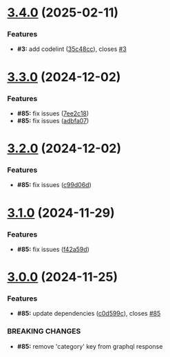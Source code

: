 # [3.4.0](https://github.com/Derane/symfony-release-example/compare/v3.3.0...v3.4.0) (2025-02-11)


### Features

* **#3:** add codelint ([35c48cc](https://github.com/Derane/symfony-release-example/commit/35c48cc9749d0c6f87e59e3105381a707d01fbb2)), closes [#3](https://github.com/Derane/symfony-release-example/issues/3)



# [3.3.0](https://github.com/Derane/symfony-release-example/compare/v3.2.0...v3.3.0) (2024-12-02)


### Features

* **#85:** fix issues ([7ee2c18](https://github.com/Derane/symfony-release-example/commit/7ee2c1882e0a8b6e02e2b19a641a85d2d236414b))
* **#85:** fix issues ([adbfa07](https://github.com/Derane/symfony-release-example/commit/adbfa07d06f0362c85d7022683f414540e5d136a))



# [3.2.0](https://github.com/Derane/symfony-release-example/compare/v3.1.0...v3.2.0) (2024-12-02)


### Features

* **#85:** fix issues ([c99d06d](https://github.com/Derane/symfony-release-example/commit/c99d06dfb98c7515bc0cf31b4d6a2d6f800eb300))



# [3.1.0](https://github.com/Derane/symfony-release-example/compare/v3.0.0...v3.1.0) (2024-11-29)


### Features

* **#85:** fix issues ([f42a59d](https://github.com/Derane/symfony-release-example/commit/f42a59d83d1d4449a49c27b59cbc05488c6c05ac))



# [3.0.0](https://github.com/Derane/symfony-release-example/compare/v2.0.0...v3.0.0) (2024-11-25)


### Features

* **#85:** update dependencies ([c0d599c](https://github.com/Derane/symfony-release-example/commit/c0d599cd21a347efeffd1ceea2c69c8294307a45)), closes [#85](https://github.com/Derane/symfony-release-example/issues/85)


### BREAKING CHANGES

* **#85:** remove 'category' key from graphql response



